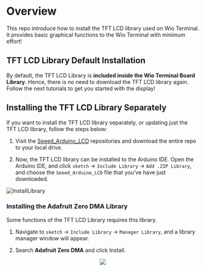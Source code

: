 # Overview

This repo introduce how to install the TFT LCD library used on Wio Terminal. It provides basic graphical functions to the Wio Terminal with minimum effort!

## TFT LCD Library Default Installation

By default, the TFT LCD Library is **included inside the Wio Terminal Board Library**. Hence, there is no need to download the TFT LCD library again. Follow the next tutorials to get you started with the display!

## Installing the TFT LCD Library Separately

If you want to install the TFT LCD library separately, or updating just the TFT LCD library, follow the steps below:

1. Visit the [Seeed_Arduino_LCD](https://github.com/Seeed-Studio/Seeed_Arduino_LCD) repositories and download the entire repo to your local drive.

2. Now, the TFT LCD library can be installed to the Arduino IDE. Open the Arduino IDE, and click `sketch` -> `Include Library` -> `Add .ZIP Library`, and choose the `Seeed_Arduino_LCD` file that you've have just downloaded.

![InstallLibrary](https://files.seeedstudio.com/wiki/Wio-Terminal/img/Xnip2019-11-21_15-50-13.jpg)

### Installing the Adafruit Zero DMA Library

Some functions of the TFT LCD Library requires this library.

1. Navigate to `sketch` -> `Include Library` -> `Manager Library`, and a library manager window will appear.

2. Search **Adafruit Zero DMA** and click Install.

<div align=center><img src="https://files.seeedstudio.com/wiki/Wio-Terminal/img/Xnip2019-12-16_09-19-28.jpg"/></div>
